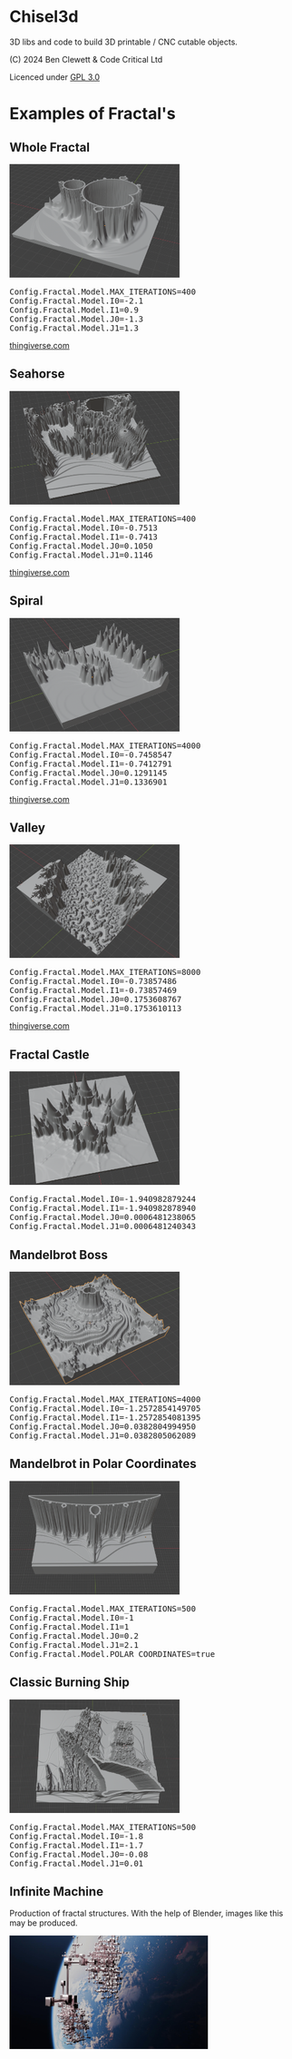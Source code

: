# Chisel3d
3D libs and code to build 3D printable / CNC cutable objects.

(C) 2024 Ben Clewett & Code Critical Ltd

Licenced under <a href="https://www.gnu.org/licenses/gpl-3.0.en.html">GPL 3.0</a>

# Examples of Fractal's

## Whole Fractal

<img src="images/mandelbrot_hollow.png" height="200" width="300" />

<pre>
Config.Fractal.Model.MAX_ITERATIONS=400
Config.Fractal.Model.I0=-2.1
Config.Fractal.Model.I1=0.9
Config.Fractal.Model.J0=-1.3
Config.Fractal.Model.J1=1.3
</pre>

<a href="https://www.thingiverse.com/thing:6498451">thingiverse.com</a>

## Seahorse

<img src="images/mandelbrot_seahorse.png" height="200" width="300" />

<pre>
Config.Fractal.Model.MAX_ITERATIONS=400
Config.Fractal.Model.I0=-0.7513
Config.Fractal.Model.I1=-0.7413
Config.Fractal.Model.J0=0.1050
Config.Fractal.Model.J1=0.1146
</pre>

<a href="https://www.thingiverse.com/thing:6500804">thingiverse.com</a>

## Spiral

<img src="images/mandelbrot_spiral.png" height="200" width="300" />

<pre>
Config.Fractal.Model.MAX_ITERATIONS=4000
Config.Fractal.Model.I0=-0.7458547
Config.Fractal.Model.I1=-0.7412791
Config.Fractal.Model.J0=0.1291145
Config.Fractal.Model.J1=0.1336901
</pre>

<a href="https://www.thingiverse.com/thing:6500841">thingiverse.com</a>

## Valley

<img src="images/mandelbrot_valley.png" height="200" width="300" />

<pre>
Config.Fractal.Model.MAX_ITERATIONS=8000
Config.Fractal.Model.I0=-0.73857486
Config.Fractal.Model.I1=-0.73857469
Config.Fractal.Model.J0=0.1753608767
Config.Fractal.Model.J1=0.1753610113
</pre>

<a href="https://www.thingiverse.com/thing:6498625">thingiverse.com</a>

## Fractal Castle

<img src="images/mandelbrot_castle.png" height="200" width="300" />

<pre>
Config.Fractal.Model.I0=-1.940982879244
Config.Fractal.Model.I1=-1.940982878940
Config.Fractal.Model.J0=0.0006481238065
Config.Fractal.Model.J1=0.0006481240343
</pre>

## Mandelbrot Boss

<img src="images/mandelbrot_boss_2.png" height="200" width="300" />

<pre>
Config.Fractal.Model.MAX_ITERATIONS=4000
Config.Fractal.Model.I0=-1.2572854149705
Config.Fractal.Model.I1=-1.2572854081395
Config.Fractal.Model.J0=0.0382804994950
Config.Fractal.Model.J1=0.0382805062089
</pre>

## Mandelbrot in Polar Coordinates

<img src="images/mandelbrot_polar_coordinates.png" height="200" width="300" />

<pre>
Config.Fractal.Model.MAX_ITERATIONS=500
Config.Fractal.Model.I0=-1
Config.Fractal.Model.I1=1
Config.Fractal.Model.J0=0.2
Config.Fractal.Model.J1=2.1
Config.Fractal.Model.POLAR_COORDINATES=true
</pre>

## Classic Burning Ship

<img src="images/burning_ship.png" height="200" width="300" />

<pre>
Config.Fractal.Model.MAX_ITERATIONS=500
Config.Fractal.Model.I0=-1.8
Config.Fractal.Model.I1=-1.7
Config.Fractal.Model.J0=-0.08
Config.Fractal.Model.J1=0.01
</pre>


## Infinite Machine

Production of fractal structures.  With the help of Blender, images like this may be produced.

<img src="images/infinite_machine.jpeg" height="200" width="350" />
